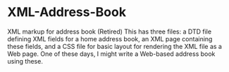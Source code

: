 # XML-Address-Book
XML markup for address book (Retired)
This has three files: a DTD file defining XML fields for a home address book, an XML page containing these fields, and a CSS file for basic layout for rendering the XML file as a Web page. One of these days, I might write a Web-based address book using these.
